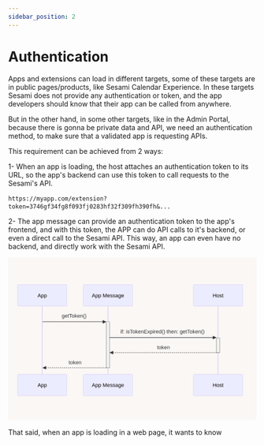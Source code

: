 ```yaml
---
sidebar_position: 2
---
```


# Authentication
Apps and extensions can load in different targets, some of these targets are in public pages/products, like Sesami Calendar Experience. In these targets Sesami does not provide any authentication or token, and the app developers should know that their app can be called from anywhere.

But in the other hand, in some other targets, like in the Admin Portal, because there is gonna be private data and API, we need an authentication method, to make sure that a validated app is requesting APIs.

This requirement can be achieved from 2 ways:

1- When an app is loading, the host attaches an authentication token to its URL, so the app's backend can use this token to call requests to the Sesami's API.

```markup
https://myapp.com/extension?token=3746gf34fg8f093fj0283hf32f309fh390fh&...
```

2- The app message can provide an authentication token to the app's frontend, and with this token, the APP can do API calls to it's backend, or even a direct call to the Sesami API.
This way, an app can even have no backend, and directly work with the Sesami API.

![Authentication](/img/app-authentication.png)

That said, when an app is loading in a web page, it wants to know 

